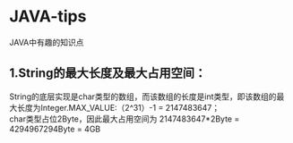 # JAVA-tips
JAVA中有趣的知识点  

## 1.String的最大长度及最大占用空间：
String的底层实现是char类型的数组，而该数组的长度是int类型，即该数组的最大长度为Integer.MAX_VALUE:（2^31）-1 = 2147483647；  
char类型占位2Byte，因此最大占用空间为 2147483647*2Byte = 4294967294Byte = 4GB
 
